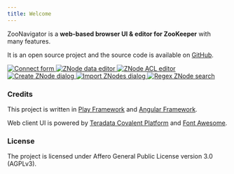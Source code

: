 ```yaml
---
title: Welcome
---
```


ZooNavigator is a **web-based browser UI & editor for ZooKeeper** with many features.


It is an open source project and the source code is available on [GitHub](https://github.com/elkozmon).


<div class="zoo screenshots">
  <a href="{{site.baseurl}}/images/screenshots/connect-form.png">
    <img src="{{site.baseurl}}/images/screenshots/connect-form.png" alt="Connect form"/>
  </a>

  <a href="{{site.baseurl}}/images/screenshots/znode-data-editor.png">
    <img src="{{site.baseurl}}/images/screenshots/znode-data-editor.png" alt="ZNode data editor"/>
  </a>

  <a href="{{site.baseurl}}/images/screenshots/znode-acl-editor.png">
    <img src="{{site.baseurl}}/images/screenshots/znode-acl-editor.png" alt="ZNode ACL editor"/>
  </a>

  <a href="{{site.baseurl}}/images/screenshots/create-znode.png">
    <img src="{{site.baseurl}}/images/screenshots/create-znode.png" alt="Create ZNode dialog"/>
  </a>

  <a href="{{site.baseurl}}/images/screenshots/import-znodes.png">
    <img src="{{site.baseurl}}/images/screenshots/import-znodes.png" alt="Import ZNodes dialog"/>
  </a>

  <a href="{{site.baseurl}}/images/screenshots/znode-regex-search.png">
    <img src="{{site.baseurl}}/images/screenshots/znode-regex-search.png" alt="Regex ZNode search"/>
  </a>
</div>

### Credits

This project is written in [Play Framework](https://github.com/playframework/playframework) and [Angular Framework](https://github.com/angular/angular).

Web client UI is powered by [Teradata Covalent Platform](https://github.com/Teradata/covalent) and [Font Awesome](https://fontawesome.com).

### License

The project is licensed under Affero General Public License version 3.0 (AGPLv3).
